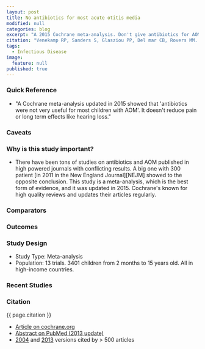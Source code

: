 ```yaml
---
layout: post
title: No antibiotics for most acute otitis media
modified: null
categories: blog
excerpt: "A 2015 Cochrane meta-analysis. Don't give antibiotics for AOM except to kids under 2 with discharge or bilateral infection."
citation: "Venekamp RP, Sanders S, Glasziou PP, Del mar CB, Rovers MM. Antibiotics for acute otitis media in children. Cochrane Database Syst Rev. 2015;1:CD000219."
tags: 
  - Infectious Disease
image: 
  feature: null
published: true
---
```




### Quick Reference

* "A Cochrane meta-analysis updated in 2015 showed that 'antibiotics were not very useful for most children with AOM'. It doesn't reduce pain or long term effects like hearing loss."

### Caveats

### Why is this study important?

* There have been tons of studies on antibiotics and AOM published in high powered journals with conflicting results. A big one with 300 patient [in 2011 in the New England Journal][NEJM] showed to the opposite conclusion. This study is a meta-analysis, which is the best form of evidence, and it was updated in 2015. Cochrane's known for high quality reviews and updates their articles regularly.

### Comparators

### Outcomes

### Study Design

* Study Type: Meta-analysis
* Population: 13 trials. 3401 children from 2 months to 15 years old. All in high-income countries.

### Recent Studies

### Citation

{{ page.citation }}

* [Article on cochrane.org][Cochrane]
* [Abstract on PubMed (2013 update)][PubMed]
* [2004](https://scholar.google.com/scholar?cites=16813170742658441819) and [2013](https://scholar.google.com/scholar?cites=13995223531602721090) versions cited by > 500 articles

[Cochrane]: http://www.cochrane.org/CD000219/ARI_antibiotics-for-acute-middle-ear-infection-acute-otitis-media-in-children
[PubMed]: http://www.ncbi.nlm.nih.gov/pubmed/23440776
